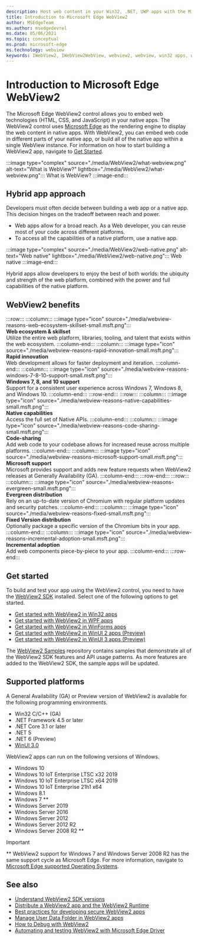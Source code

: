 ```yaml
---
description: Host web content in your Win32, .NET, UWP apps with the Microsoft Edge WebView2 control
title: Introduction to Microsoft Edge WebView2
author: MSEdgeTeam
ms.author: msedgedevrel
ms.date: 05/06/2021
ms.topic: conceptual
ms.prod: microsoft-edge
ms.technology: webview
keywords: IWebView2, IWebView2WebView, webview2, webview, win32 apps, win32, edge, ICoreWebView2, CoreWebView2, ICoreWebView2Host, browser control, edge html, Windows Forms, WinForms, WPF, .NET, WinUI, Project Reunion
---
```

# Introduction to Microsoft Edge WebView2

The Microsoft Edge WebView2 control allows you to embed web technologies (HTML, CSS, and JavaScript) in your native apps.  The WebView2 control uses [Microsoft Edge](https://www.microsoftedgeinsider.com) as the rendering engine to display the web content in native apps.  With WebView2, you can embed web code in different parts of your native app, or build all of the native app within a single WebView instance.  For information on how to start building a WebView2 app, navigate to [Get Started](#get-started).

:::image type="complex" source="./media/WebView2/what-webview.png" alt-text="What is WebView?" lightbox="./media/WebView2/what-webview.png":::
   What is WebView?
:::image-end:::


<!-- ====================================================================== -->
## Hybrid app approach

Developers must often decide between building a web app or a native app.  This decision hinges on the tradeoff between reach and power.
*  Web apps allow for a broad reach.  As a Web developer, you can reuse most of your code across different platforms.
*  To access all the capabilities of a native platform, use a native app.

:::image type="complex" source="./media/WebView2/web-native.png" alt-text="Web native" lightbox="./media/WebView2/web-native.png":::
   Web native
:::image-end:::

Hybrid apps allow developers to enjoy the best of both worlds: the ubiquity and strength of the web platform, combined with the power and full capabilities of the native platform.


<!-- ====================================================================== -->
## WebView2 benefits

<!--
In the below table, keep two trailing spaces after each image line and after each heading line, to keep card elements tight but not concatenated.
Similar table: [Overview of Progressive Web Apps (PWAs)](..\progressive-web-apps-chromium\index.md#characteristics-of-a-pwa)
-->

:::row:::
    :::column:::
        :::image type="icon" source="./media/webview-reasons-web-ecosystem-skillset-small.msft.png":::  
        **Web ecosystem & skillset**  
        Utilize the entire web platform, libraries, tooling, and talent that exists within the web ecosystem.
    :::column-end:::
    :::column:::
        :::image type="icon" source="./media/webview-reasons-rapid-innovation-small.msft.png":::  
        **Rapid innovation**  
        Web development allows for faster deployment and iteration.
    :::column-end:::
    :::column:::
        :::image type="icon" source="./media/webview-reasons-windows-7-8-10-support-small.msft.png":::  
        **Windows 7, 8, and 10 support**  
        Support for a consistent user experience across Windows 7, Windows 8, and Windows 10.
    :::column-end:::
:::row-end:::
:::row:::
    :::column:::
        :::image type="icon" source="./media/webview-reasons-native-capabilities-small.msft.png":::  
        **Native capabilities**  
        Access the full set of Native APIs.
    :::column-end:::
    :::column:::
        :::image type="icon" source="./media/webview-reasons-code-sharing-small.msft.png":::  
        **Code-sharing**  
        Add web code to your codebase allows for increased reuse across multiple platforms.
    :::column-end:::
    :::column:::
        :::image type="icon" source="./media/webview-reasons-microsoft-support-small.msft.png":::  
        **Microsoft support**  
        Microsoft provides support and adds new feature requests when WebView2 releases at Generally Availability (GA).
    :::column-end:::
:::row-end:::
:::row:::
    :::column:::
        :::image type="icon" source="./media/webview-reasons-evergreen-small.msft.png":::  
        **Evergreen distribution**  
        Rely on an up-to-date version of Chromium with regular platform updates and security patches.
    :::column-end:::
    :::column:::
        :::image type="icon" source="./media/webview-reasons-fixed-small.msft.png":::  
        **Fixed Version distribution**  
        Optionally package a specific version of the Chromium bits in your app.
    :::column-end:::
    :::column:::
        :::image type="icon" source="./media/webview-reasons-incremental-adoption-small.msft.png":::  
        **Incremental adoption**  
        Add web components piece-by-piece to your app.
    :::column-end:::
:::row-end:::

<!-- In the above table, keep two trailing spaces after each image line and after each heading line, to keep card elements tight but not concatenated. -->


<!-- ====================================================================== -->
## Get started

To build and test your app using the WebView2 control, you need to have <!--both [Microsoft Edge][MicrosoftedgeinsiderDownload] and -->the [WebView2 SDK](https://www.nuget.org/packages/Microsoft.Web.WebView2) installed.  Select one of the following options to get started.

*   [Get started with WebView2 in Win32 apps](./get-started/win32.md)
*   [Get started with WebView2 in WPF apps](./get-started/wpf.md)
*   [Get started with WebView2 in WinForms apps](./get-started/winforms.md)
*   [Get started with WebView2 in WinUI 2 apps (Preview)](./get-started/winui2.md)
*   [Get started with WebView2 in WinUI 3 apps (Preview)](./get-started/winui.md)

The [WebView2 Samples](https://github.com/MicrosoftEdge/WebView2Samples) repository contains samples that demonstrate all of the WebView2 SDK features and API usage patterns.  As more features are added to the WebView2 SDK, the sample apps will be updated.


<!-- ====================================================================== -->
## Supported platforms

A General Availability (GA) or Preview version of WebView2 is available for the following programming environments.

*   Win32 C/C++ (GA)
*   .NET Framework 4.5 or later
*   .NET Core 3.1 or later
*   .NET 5
*   .NET 6 (Preview)
*   [WinUI 3.0](/uwp/toolkits/winui3/index)

WebView2 apps can run on the following versions of Windows.

*   Windows 10
*   Windows 10 IoT Enterprise LTSC x32 2019
*   Windows 10 IoT Enterprise LTSC x64 2019
*   Windows 10 IoT Enterprise 21h1 x64
*   Windows 8.1
*   Windows 7 \*\*
*   Windows Server 2019
*   Windows Server 2016
*   Windows Server 2012
*   Windows Server 2012 R2
*   Windows Server 2008 R2 \*\*

> [!IMPORTANT]
> \*\* WebView2 support for Windows 7 and Windows Server 2008 R2 has the same support cycle as Microsoft Edge.  For more information, navigate to [Microsoft Edge supported Operating Systems](/deployedge/microsoft-edge-supported-operating-systems).


<!-- ====================================================================== -->
## See also

*  [Understand WebView2 SDK versions](./concepts/versioning.md)
*  [Distribute a WebView2 app and the WebView2 Runtime](./concepts/distribution.md)
*  [Best practices for developing secure WebView2 apps](./concepts/security.md)
*  [Manage User Data Folder in WebView2 apps](./concepts/user-data-folder.md)
*  [How to Debug with WebView2](./how-to/debug.md)
*  [Automating and testing WebView2 with Microsoft Edge Driver](./how-to/webdriver.md)


<!-- ====================================================================== -->
<!-- links -->














<!-- external links -->









